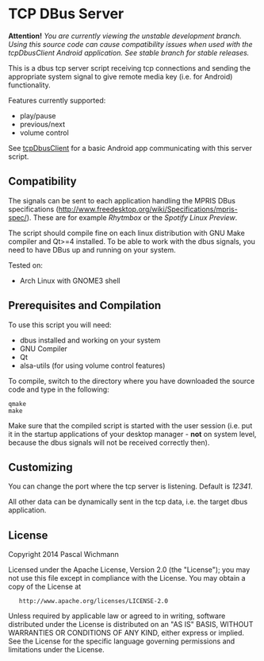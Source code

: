 TCP DBus Server
===============

**Attention!** *You are currently viewing the unstable development branch. Using this source code can cause compatibility issues when used with the tcpDbusClient Android application. See stable branch for stable releases.*

This is a dbus tcp server script receiving tcp connections and sending the appropriate system signal to give remote media key (i.e. for Android) functionality.

Features currently supported:

* play/pause
* previous/next
* volume control

See [tcpDbusClient](http://github.com/wichmannpas/tcpDbusClient) for a basic Android app communicating with this server script.

Compatibility
-------------

The signals can be sent to each application handling the MPRIS DBus specifications (http://www.freedesktop.org/wiki/Specifications/mpris-spec/). These are for example *Rhytmbox* or the *Spotify Linux Preview*.

The script should compile fine on each linux distribution with GNU Make compiler and Qt>=4 installed. To be able to work with the dbus signals, you need to have DBus up and running on your system.

Tested on:

* Arch Linux with GNOME3 shell

Prerequisites and Compilation
-----------------------------

To use this script you will need:

* dbus installed and working on your system
* GNU Compiler
* Qt
* alsa-utils (for using volume control features)

To compile, switch to the directory where you have downloaded the source code and type in the following:

	qmake
	make

Make sure that the compiled script is started with the user session (i.e. put it in the startup applications of your desktop manager - **not** on system level, because the dbus signals will not be received correctly then).

Customizing
--------------------------------------

You can change the port where the tcp server is listening. Default is *12341*.

All other data can be dynamically sent in the tcp data, i.e. the target dbus application.

License
-------

Copyright 2014 Pascal Wichmann

   Licensed under the Apache License, Version 2.0 (the "License");
   you may not use this file except in compliance with the License.
   You may obtain a copy of the License at

       http://www.apache.org/licenses/LICENSE-2.0

   Unless required by applicable law or agreed to in writing, software
   distributed under the License is distributed on an "AS IS" BASIS,
   WITHOUT WARRANTIES OR CONDITIONS OF ANY KIND, either express or implied.
   See the License for the specific language governing permissions and
   limitations under the License.
